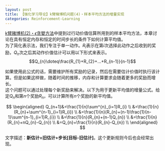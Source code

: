 ```yaml
---
layout: post
title: 【强化学习导论】k臂赌博机问题(4)・样本平均方法的增量实现
categories: Reinforcement-Learning
---
```

[k臂赌博机(2)・$\epsilon$贪婪方法](https://s-annie.github.io/reinforcement-learning/2021/08/10/RL-k臂赌博机2.html)中提到过行动价值估算所用到的样本平均方法，本章讨论在具有恒定内存和恒定的时间步长的条件下如何计算平均值。  
为了简化表示法，我们专注于单一动作。$R_{i}$表示在第$i$次选择此动作之后收到的奖励，$Q_{n}$次之后其动作价值估计可以用以下形式来表示。
$$Q_{n}\doteq\frac{R_{1}+R_{2}+...+R_{n-1}}{n-1}$$

如果使用此公式的话，需要维护所有奖励的记录，然后在需要估计价值时执行该计算。但是如果这样做，随着时间的推移，内存和计算要求会随着更多的奖励而增长。  
这个问题可以通过处理每个新奖励来解决。以下为用于更新平均值的增量公式。给定$Q_{n}$和第$n$个奖励$R_{n}$，可以计算所有$n$个奖励的新平均值。

$$
\begin{aligned}
Q_{n+1}&=\frac{1}{n}\sum^{n}_{i=1}R_{i} \\
&=\frac{1}{n}(R_{n}+\sum^{n-1}_{i=1}R_{i}) \\
&=\frac{1}{n}(R_{n}+(n-1)\frac{1}{n-1}\sum^{n-1}_{i=1}R_{i}) \\
&=\frac{1}{n}(R_{n}+(n-1)Q_{n}) \\
&=\frac{1}{n}(R_{n}+nQ_{n}-Q_{n}) \\
&=Q_{n}+\frac{1}{n}(R_{n}-Q_{n}) \\
\end{aligned}
$$

文字描述：**新估计=旧估计+步长[目标-旧估计]**。这个更新规则今后也会经常出现。
